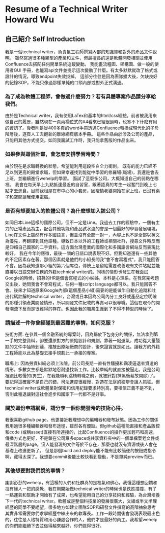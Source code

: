 # Resume of a Technical Writer Howard Wu


## 自己紹介 Self Introduction

我是一個technical writer，負責幫工程師撰寫內部的知識庫和對外的產品文件說明。
雖然寫過很多種類型的產業和文件，但最擅長的還是軟體開發相關並使用Confluence去搭配任何開單系統追蹤變動。
我能畫流程圖、架構圖、做一般的使用者GUI 手冊，也能寫api文件並提示這次變動了什麼。有太多默默就改了格式或設計的情況，導致endpoint失效掛掉。
這部分往往是因為團隊擴大後，欠缺良好的紀錄SOP，不能只像過那樣單純的口頭內部或對外正式溝通。


### 為了成為軟體工程師，曾做過什麼努力？若有具體專案作品請分享給我們。
由於是Technical writer，我有使用LaTex和基本的html/css經驗。前者被我用來做自己的履歷，雖然現在一頁兩欄位式的A4看來已經很過時，也塞不下什麼有用的資訊了。後者則是從400多頁的word手冊透過Confluence轉換成現代化的子母階層後，逐頁人工去翻新的離線網頁版本手冊。
這些作品由於涉及公司的產品，只能用其他方式提交。如同我面試工作時，我只能拿舊版的作品出來。

### 如果參與這個計畫，會怎麼安排學習時間？
由於現在是求職轉換的狀態，希望能利用這段空白全力衝刺。
既有的能力已經不足以到更高的殿堂求職，但如果幸運找到能從中學習的修羅場(職場)，我還是會去上班，並繼續進行wehelp的學習。
面試了這麼多公司，大概知道自己的弱點在哪裡。
我會在每天早上九點抵達最近的自習室，跟著認真的考生一起奮鬥到晚上七點才去進食。目前我租屋在市中心的小套房，因疫情老婆開始在家上班，已沒有桌子和空間讓我使用電腦。


### 是否有想要加入的軟體公司？為什麼想加入該公司？
如同日本Line這樣的國際公司。但不一定是Line。我過去工作的經驗中，一個有主力的正常產品為主，配合其他功能和產品試水溫的會是一個最好的學習發展環境。Line在文件上雖然有作多國語言，但並沒有全部一對一，內容上也不是全部以英文為優先，再翻譯到其他語種。導致日本以外的工程師或相關社群，搜尋文件時反而是仰賴自己國家的二手資料。這方面台灣產業的國際化和多國語言網站反而表現比較好。
我在今年的應徵，最後一關的日語口說表現不好。但我知道還有一些其他的不足因素存在著。那個因素就是他們的小組長問我"會不會寫程式"，我只能回答不會。因為我知道那小組的第六個席位，傳統上是留給需要改善現有文件站點並能直接以日語交辦任務的外籍technical writer的。同樣的情形也發生在我面試Google的時候，招募的HR是個會寫程式的小姊姊，本科是心理系。在我寫完考題交出後，她問我會不會寫程式，任何一種script language都可以。我只能回答不會。後來才知道原來Google內部(這個產品小組)需要的是能做半自動化追蹤和吐出代碼註解的technical writer，台灣或日本因為公司內分工良好或產品定位明確的那種引領產業開發情形，所以開發文件紀載的專責可以很專職。這個在現今的開發潮流下反而是很難得的存在。也因此我的職業生涯到了不得不轉型的時候了。


### 請描述一件你曾經碰到最困難的事情，如何克服？

技術方面: 在參與一個金融系統的專案時，因為屬於下包身分的關係，無法拿到第一手的完整資料，卻要還原對方的原始設計和規劃。靠著一點運氣，成功從大量殘缺的文件中抽絲剝繭，推敲出原始廠商的設計，後來證實就是如此。讓我方的外籍工程師能以此為基礎去接手規劃此一承接的專案。

職場上: 因為勞資糾紛必須上法院。前公司長期一直有性騷擾和霸凌逼退省資遣的情形。多數女生都是默默地忍耐邊找新工作，比較單純的就直接被逼走。我是公司裡跑比較慢的(男生)，在我能順利跳槽轉職之前，就被針對(抹黑後藉故開除)了。要記得這確實不是自己的錯，司法進度很緩慢，對造在法庭的狡辯會讓人抓狂。但technical writer或軟體業對保密和信用紀錄要求特別高，要相信正義不是不到，否則此種退讓對這社會進步和國家下一代都不是好事。

### 關於這份申請網頁，請分享一個你開發時的技術心得。

我很喜歡github page。他更接近我理想中的編輯器和發布狀態。因為工作的關係我用過很多種編輯器和發布途徑，雖然各有優缺。但github這種能直接和產品版控和code (或稱asset)直接有所連接的，比起Confluence的操作更加輕巧和高速，傳播方式也更好，不是鎖在公司眾多space或共享資料夾中的一個單檔案老文件或最深階層的page。沒人能發現的文件等於不存在，那麼也就沒有資源或後人會在基礎上改進更新了。
但是那個build and deploy能不能有比較簡便的按鈕或指令啊，藏得太深了。我想要commit後能比較快看到變動，不是單純preview而已。

### 其他想要對我們說的事情？
謝謝彭彭的wehelp，有這樣的人們和社群真的是福氣和佛心。我懂這種想回饋和拉有緣人一把的感覺，我在剛開始做technical writer的時候也是跌跌撞撞，有了一點運氣和幫助才開始有了成果，也希望能用自己的分享技術和經驗，為台灣培養下一代的technical writer。軟體或是整個科技業的發展很廣大，文組或半文半理經歷的同學不要絕望，很多地方如建立團隊SOP和研發文件撰寫的高階抽象思考其實非常需要你們求學經歷中練出來的軟專長。工作一段時間後會發現表現最出色的，往往是人格特質和用心謙虛合作的人，他們才是最好的員工。我希望wehelp的你們能繼續下去並做得越來越好，你們做得很好。


